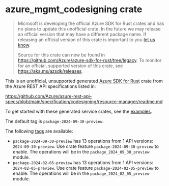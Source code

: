 # azure_mgmt_codesigning crate

> Microsoft is developing the official Azure SDK for Rust crates and has no plans to update this unofficial crate.
> In the future we may release an official version that may have a different package name.
> If releasing an official version of this crate is important to you [let us know](https://github.com/Azure/azure-sdk-for-rust/issues/new/choose).
>
> Source for this crate can now be found in <https://github.com/Azure/azure-sdk-for-rust/tree/legacy>.
> To monitor for an official, supported version of this crate, see <https://aka.ms/azsdk/releases>.

This is an unofficial, unsupported generated [Azure SDK for Rust](https://github.com/Azure/azure-sdk-for-rust/tree/legacy) crate from the Azure REST API specifications listed in:

https://github.com/Azure/azure-rest-api-specs/blob/main/specification/codesigning/resource-manager/readme.md

To get started with these generated service crates, see the [examples](https://github.com/Azure/azure-sdk-for-rust/blob/legacy/services/README.md#examples).

The default tag is `package-2024-09-30-preview`.

The following [tags](https://github.com/Azure/azure-sdk-for-rust/blob/legacy/services/tags.md) are available:

- `package-2024-09-30-preview` has 13 operations from 1 API versions: `2024-09-30-preview`. Use crate feature `package-2024-09-30-preview` to enable. The operations will be in the `package_2024_09_30_preview` module.
- `package-2024-02-05-preview` has 13 operations from 1 API versions: `2024-02-05-preview`. Use crate feature `package-2024-02-05-preview` to enable. The operations will be in the `package_2024_02_05_preview` module.